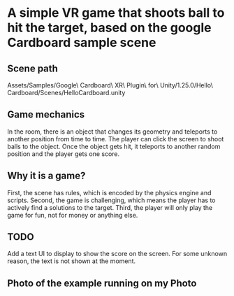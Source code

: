 #  A simple VR game that shoots ball to hit the target, based on the google Cardboard sample scene

## Scene path
Assets/Samples/Google\ Cardboard\ XR\ Plugin\ for\ Unity/1.25.0/Hello\ Cardboard/Scenes/HelloCardboard.unity

## Game mechanics

In the room, there is an object that changes its geometry and teleports to another position from time to time. The player can click the screen to shoot balls to the object. Once the object gets hit, it teleports to another random position and the player gets one score.

## Why it is a game?

First, the scene has rules, which is encoded by the physics engine and scripts. Second, the game is challenging, which means the player has to actively find a solutions to the target. Third, the player will only play the game for fun, not for money or anything else. 


## TODO

Add a text UI to display to show the score on the screen. For some unknown reason, the text is not shown at the moment.


## Photo of the example running on my Photo
[](./IMG_0503.png)

